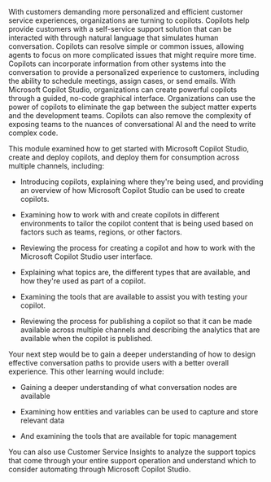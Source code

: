 With customers demanding more personalized and efficient customer service experiences, organizations are turning to copilots. Copilots help provide customers with a self-service support solution that can be interacted with through natural language that simulates human conversation. Copilots can resolve simple or common issues, allowing agents to focus on more complicated issues that might require more time. Copilots can incorporate information from other systems into the conversation to provide a personalized experience to customers, including the ability to schedule meetings, assign cases, or send emails. With Microsoft Copilot Studio, organizations can create powerful copilots through a guided, no-code graphical interface. Organizations can use the power of copilots to eliminate the gap between the subject matter experts and the development teams. Copilots can also remove the complexity of exposing teams to the nuances of conversational AI and the need to write complex code.

This module examined how to get started with Microsoft Copilot Studio, create and deploy copilots, and deploy them for consumption across multiple channels, including:

- Introducing copilots, explaining where they're being used, and providing an overview of how Microsoft Copilot Studio can be used to create copilots.

- Examining how to work with and create copilots in different environments to tailor the copilot content that is being used based on factors such as teams, regions, or other factors.

- Reviewing the process for creating a copilot and how to work with the Microsoft Copilot Studio user interface.

- Explaining what topics are, the different types that are available, and how they're used as part of a copilot.

- Examining the tools that are available to assist you with testing your copilot.

- Reviewing the process for publishing a copilot so that it can be made available across multiple channels and describing the analytics that are available when the copilot is published.

Your next step would be to gain a deeper understanding of how to design effective conversation paths to provide users with a better overall experience. This other learning would include:

- Gaining a deeper understanding of what conversation nodes are available

- Examining how entities and variables can be used to capture and store relevant data

- And examining the tools that are available for topic management

You can also use Customer Service Insights to analyze the support topics that come through your entire support operation and understand which to consider automating through Microsoft Copilot Studio.
